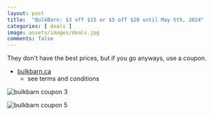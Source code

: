 ```yaml
---
layout: post
title:  "BulkBarn: $3 off $15 or $5 off $20 until May 5th, 2024"
categories: [ deals ]
image: assets/images/deals.jpg
comments: false
---
```


They don't have the best prices, but if you go anyways, use a coupon.

- [bulkbarn.ca](https://www.bulkbarn.ca/en/Coupons)
    - see terms and conditions


![bulkbarn coupon 3](https://www.bulkbarn.ca/BulkBarn/media/web_coupon/ENG_F0324_3OFF15.PNG)

![bulkbarn coupon 5](https://www.bulkbarn.ca/BulkBarn/media/web_coupon/ENG_F0324_5OFF20.PNG)



